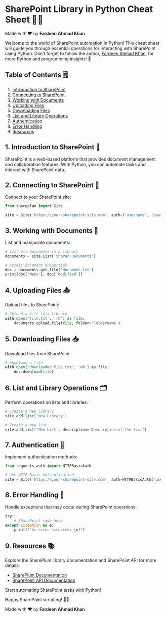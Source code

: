# SharePoint Library in Python Cheat Sheet 🚀📂

Made with :heart: by **Fardeen Ahmad Khan**

Welcome to the world of SharePoint automation in Python! This cheat sheet will guide you through essential operations for interacting with SharePoint using Python. Don't forget to follow the author, [Fardeen Ahmad Khan](https://github.com/I-Fardeen), for more Python and programming insights! 🙌

## Table of Contents 🗒️

1. [Introduction to SharePoint](#introduction-to-sharepoint)
2. [Connecting to SharePoint](#connecting-to-sharepoint)
3. [Working with Documents](#working-with-documents)
4. [Uploading Files](#uploading-files)
5. [Downloading Files](#downloading-files)
6. [List and Library Operations](#list-and-library-operations)
7. [Authentication](#authentication)
8. [Error Handling](#error-handling)
9. [Resources](#resources)

## 1. Introduction to SharePoint 📑

SharePoint is a web-based platform that provides document management and collaboration features. With Python, you can automate tasks and interact with SharePoint data.

## 2. Connecting to SharePoint 🔗

Connect to your SharePoint site:

```python
from shareplum import Site

site = Site('https://your-sharepoint-site.com', auth=('username', 'password'))
```

## 3. Working with Documents 📄

List and manipulate documents:

```python
# List all documents in a library
documents = site.List('Shared Documents')

# Access document properties
doc = documents.get_file('document.txt')
print(doc['Name'], doc['Modified'])
```

## 4. Uploading Files 📤

Upload files to SharePoint:

```python
# Upload a file to a library
with open('file.txt', 'rb') as file:
    documents.upload_file(file, folder='FolderName')
```

## 5. Downloading Files 📥

Download files from SharePoint:

```python
# Download a file
with open('downloaded_file.txt', 'wb') as file:
    doc.download(file)
```

## 6. List and Library Operations 🗂️

Perform operations on lists and libraries:

```python
# Create a new library
site.add_list('New Library')

# Create a new list
site.add_list('New List', description='Description of the list')
```

## 7. Authentication 🔐

Implement authentication methods:

```python
from requests.auth import HTTPBasicAuth

# Use HTTP Basic Authentication
site = Site('https://your-sharepoint-site.com', auth=HTTPBasicAuth('username', 'password'))
```

## 8. Error Handling 🐞

Handle exceptions that may occur during SharePoint operations:

```python
try:
    # SharePoint code here
except Exception as e:
    print(f"An error occurred: {e}")
```

## 9. Resources 📚

Explore the SharePlum library documentation and SharePoint API for more details:

- [SharePlum Documentation](https://github.com/kongzivk/shareplum)
- [SharePoint API Documentation](https://docs.microsoft.com/en-us/sharepoint/dev/)

Start automating SharePoint tasks with Python!

Happy SharePoint scripting! 🚀📂

Made with :heart: by **Fardeen Ahmad Khan**
